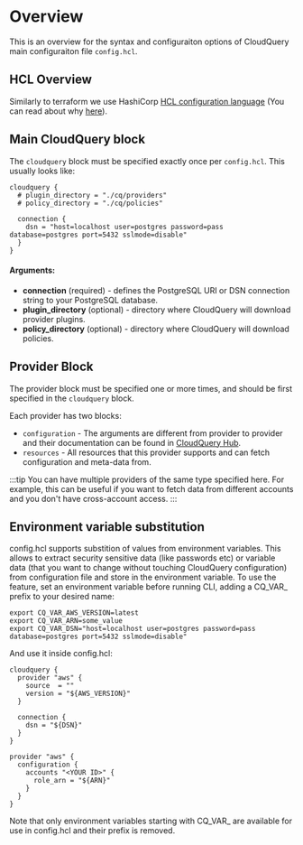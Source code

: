 # Overview

This is an overview for the syntax and configuraiton options of CloudQuery main configuraiton file `config.hcl`.

## HCL Overview

Similarly to terraform we use HashiCorp [HCL configuration language](https://github.com/hashicorp/hcl) (You can read about why [here](https://github.com/hashicorp/hcl#why)).

## Main CloudQuery block

The `cloudquery` block must be specified exactly once per `config.hcl`. This usually looks like: 


```hcl
cloudquery {
  # plugin_directory = "./cq/providers"
  # policy_directory = "./cq/policies"

  connection {
    dsn = "host=localhost user=postgres password=pass database=postgres port=5432 sslmode=disable"
  } 
}
```

#### Arguments:

* **connection** (required) - defines the PostgreSQL URI or DSN connection string to your PostgreSQL database.
* **plugin_directory** (optional) - directory where CloudQuery will download provider plugins.
* **policy_directory** (optional) - directory where CloudQuery will download policies.

## Provider Block

The provider block must be specified one or more times, and should be first specified in the `cloudquery` block.

Each provider has two blocks: 

* `configuration` - The arguments are different from provider to provider and their documentation can be found in [CloudQuery Hub](https://hub.cloudquery.io).
* `resources` - All resources that this provider supports and can fetch configuration and meta-data from.


:::tip
You can have multiple providers of the same type specified here. For example, this can be useful if you want to fetch data from different accounts and you don't have cross-account access.
:::

## Environment variable substitution

config.hcl supports substition of values from environment variables. This allows to extract security sensitive data (like passwords etc) or variable data (that you want to change without touching CloudQuery configuration) from configuration file and store in the environment variable. To use the feature, set an environment variable before running CLI, adding a CQ_VAR_ prefix to your desired name:

    export CQ_VAR_AWS_VERSION=latest
    export CQ_VAR_ARN=some_value
    export CQ_VAR_DSN="host=localhost user=postgres password=pass database=postgres port=5432 sslmode=disable"

And use it inside config.hcl:

    cloudquery {
      provider "aws" {
        source  = ""
        version = "${AWS_VERSION}"
      }

      connection {
        dsn = "${DSN}"
      }
    }
    
    provider "aws" {
      configuration {
        accounts "<YOUR ID>" {
          role_arn = "${ARN}"
        }
      }
    }

Note that only environment variables starting with CQ_VAR_ are available for use in config.hcl and their prefix is removed.